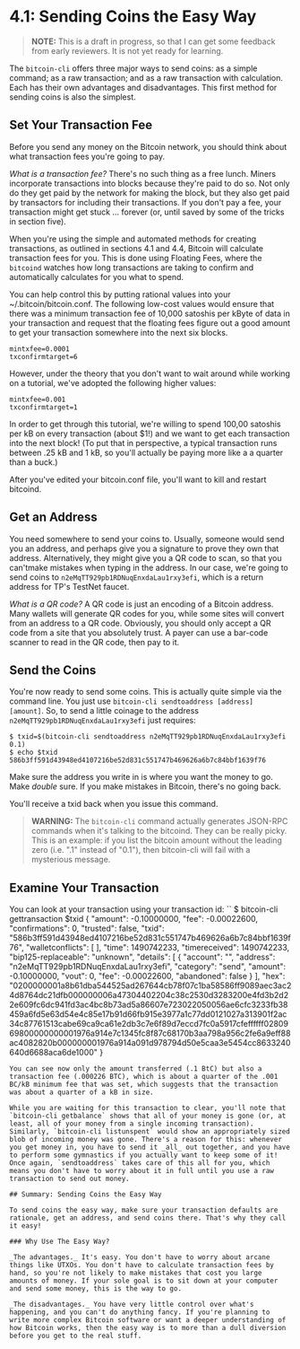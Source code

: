 # 4.1: Sending Coins the Easy Way

> **NOTE:** This is a draft in progress, so that I can get some feedback from early reviewers. It is not yet ready for learning.

The `bitcoin-cli` offers three major ways to send coins: as a simple command; as a raw transaction; and as a raw transaction with calculation. Each has their own advantages and disadvantages. This first method for sending coins is also the simplest.

## Set Your Transaction Fee

Before you send any money on the Bitcoin network, you should think about what transaction fees you're going to pay.

_What is a transaction fee?_ There's no such thing as a free lunch. Miners incorporate transactions into blocks because they're paid to do so. Not only do they get paid by the network for making the block, but they also get paid by transactors for including their transactions. If you don't pay a fee, your transaction might get stuck ... forever (or, until saved by some of the tricks in section five). 

When you're using the simple and automated methods for creating transactions, as outlined in sections 4.1 and 4.4, Bitcoin will calculate transaction fees for you. This is done using Floating Fees, where the `bitcoind` watches how long transactions are taking to confirm and automatically calculates for you what to spend.

You can help control this by putting rational values into your ~/.bitcoin/bitcoin.conf. The following low-cost values would ensure that there was a minimum transaction fee of 10,000 satoshis per kByte of data in your transaction and request that the floating fees figure out a good amount to get your transaction somewhere into the next six blocks. 
```
mintxfee=0.0001
txconfirmtarget=6
```
However, under the theory that you don't want to wait around while working on a tutorial, we've adopted the following higher values:
```
mintxfee=0.001
txconfirmtarget=1
```
In order to get through this tutorial, we're willing to spend 100,00 satoshis per kB on every transaction (about $1!) and we want to get each transaction into the next block! (To put that in perspective, a typical transaction runs between .25 kB and 1 kB, so you'll actually be paying more like a a quarter than a buck.)

After you've edited your bitcoin.conf file, you'll want to kill and restart bitcoind.

## Get an Address

You need somewhere to send your coins to. Usually, someone would send you an address, and perhaps give you a signature to prove they own that address. Alternatively, they might give you a QR code to scan, so that you can'tmake mistakes when typing in the address. In our case, we're going to send coins to `n2eMqTT929pb1RDNuqEnxdaLau1rxy3efi`, which is a return address for TP's TestNet faucet.

_What is a QR code?_ A QR code is just an encoding of a Bitcoin address. Many wallets will generate QR codes for you, while some sites will convert from an address to a QR code. Obviously, you should only accept a QR code from a site that you absolutely trust. A payer can use a bar-code scanner to read in the QR code, then pay to it.

## Send the Coins

You're now ready to send some coins. This is actually quite simple via the command line. You just use `bitcoin-cli sendtoaddress [address] [amount]`. So, to send a little coinage to the address `n2eMqTT929pb1RDNuqEnxdaLau1rxy3efi` just requires:
```
$ txid=$(bitcoin-cli sendtoaddress n2eMqTT929pb1RDNuqEnxdaLau1rxy3efi 0.1)
$ echo $txid
586b3ff591d43948ed4107216be52d831c551747b469626a6b7c84bbf1639f76
```
Make sure the address you write in is where you want the money to go. Make _double_ sure. If you make mistakes in Bitcoin, there's no going back. 

You'll receive a txid back when you issue this command.

> **WARNING:** The `bitcoin-cli` command actually generates JSON-RPC commands when it's talking to the bitcoind. They can be really picky. This is an example: if you list the bitcoin amount without the leading zero (i.e. ".1" instead of "0.1"), then bitcoin-cli will fail with a mysterious message.

## Examine Your Transaction

You can look at your transaction using your transaction id:
``
$ bitcoin-cli gettransaction $txid
{
  "amount": -0.10000000,
  "fee": -0.00022600,
  "confirmations": 0,
  "trusted": false,
  "txid": "586b3ff591d43948ed4107216be52d831c551747b469626a6b7c84bbf1639f76",
  "walletconflicts": [
  ],
  "time": 1490742233,
  "timereceived": 1490742233,
  "bip125-replaceable": "unknown",
  "details": [
    {
      "account": "",
      "address": "n2eMqTT929pb1RDNuqEnxdaLau1rxy3efi",
      "category": "send",
      "amount": -0.10000000,
      "vout": 0,
      "fee": -0.00022600,
      "abandoned": false
    }
  ],
  "hex": "0200000001a8b61dba544525ad267644cb78f07c1ba58586ff9089aec3ac24d8764dc21dfb000000006a47304402204c38c2530d3283200e4fd3b2d22e609fc6dc941fd3ac4bc8b73ad5a86607e723022050056ae6cfc3233fb38459a6fd5e63d54e4c85e17b91d66fb915e3977a1c77dd0121027a313901f2ac34c87761513cabe69ca9ca61e2db3c7e6f89d7eccd7fc0a5917cfeffffff0280969800000000001976a914e7c1345fc8f87c68170b3aa798a956c2fe6a9eff88ac4082820b000000001976a914a091d978794d50e5caa3e5454cc8633240640d6688aca6de1000"
}
```
You can see now only the amount transferred (.1 BtC) but also a transaction fee (.000226 BTC), which is about a quarter of the .001 BC/kB minimum fee that was set, which suggests that the transaction was about a quarter of a kB in size.

While you are waiting for this transaction to clear, you'll note that `bitcoin-cli getbalance` shows that all of your money is gone (or, at least, all of your money from a single incoming transaction). Similarly, `bitcoin-cli listunspent` would show an appropriately sized blob of incoming money was gone. There's a reason for this: whenever you get money in, you have to send it _all_ out together, and you have to perform some gymnastics if you actually want to keep some of it! Once again, `sendtoaddress` takes care of this all for you, which means you don't have to worry about it in full until you use a raw transaction to send out money.

## Summary: Sending Coins the Easy Way

To send coins the easy way, make sure your transaction defaults are rationale, get an address, and send coins there. That's why they call it easy!

### Why Use The Easy Way?

_The advantages._ It's easy. You don't have to worry about arcane things like UTXOs. You don't have to calculate transaction fees by hand, so you're not likely to make mistakes that cost you large amounts of money. If your sole goal is to sit down at your computer and send some money, this is the way to go.

_The disadvantages._ You have very little control over what's happening, and you can't do anything fancy. If you're planning to write more complex Bitcoin software or want a deeper understanding of how Bitcoin works, then the easy way is to more than a dull diversion before you get to the real stuff.
